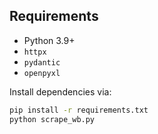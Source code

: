 ## Requirements

- Python 3.9+  
- `httpx`  
- `pydantic`  
- `openpyxl`

Install dependencies via:
```bash
pip install -r requirements.txt
python scrape_wb.py
